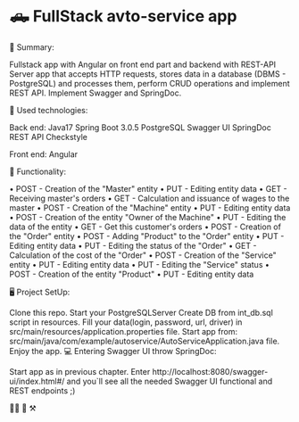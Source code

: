# :pickup_truck: FullStack avto-service app

📔 Summary:

Fullstack app with Angular on front end part and backend with REST-API Server app that accepts HTTP requests, stores data in a database (DBMS - PostgreSQL) and processes them, perform CRUD operations and implement REST API. Implement Swagger and SpringDoc.

🔨 Used technologies:

Back end:
Java17
Spring Boot 3.0.5
PostgreSQL
Swagger UI
SpringDoc
REST API
Checkstyle

Front end:
Angular

📑 Functionality:

• POST - Creation of the "Master" entity • PUT - Editing entity data • GET - Receiving master's orders • GET - Calculation and issuance of wages to the master • POST - Creation of the "Machine" entity • PUT - Editing entity data • POST - Creation of the entity "Owner of the Machine" • PUT - Editing the data of the entity • GET - Get this customer's orders • POST - Creation of the "Order" entity • POST - Adding "Product" to the "Order" entity • PUT - Editing entity data • PUT - Editing the status of the "Order" • GET - Calculation of the cost of the "Order" • POST - Creation of the "Service" entity • PUT - Editing entity data • PUT - Editing the "Service" status • POST - Creation of the entity "Product" • PUT - Editing entity data

🖥️ Project SetUp:

Clone this repo.
Start your PostgreSQLServer
Create DB from int_db.sql script in resources.
Fill your data(login, password, url, driver) in src/main/resources/application.properties file.
Start app from: src/main/java/com/example/autoservice/AutoServiceApplication.java file.
Enjoy the app.
💻 Entering Swagger UI throw SpringDoc:

Start app as in previous chapter.
Enter http://localhost:8080/swagger-ui/index.html#/ and you`ll see all the needed Swagger UI functional and REST endpoints ;)

:blue_car::car: 
:book: 
:hammer_and_pick:
